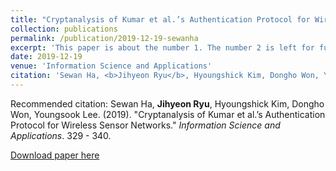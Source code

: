 ```yaml
---
title: "Cryptanalysis of Kumar et al.’s Authentication Protocol for Wireless Sensor Networks"
collection: publications
permalink: /publication/2019-12-19-sewanha
excerpt: 'This paper is about the number 1. The number 2 is left for future work.'
date: 2019-12-19
venue: 'Information Science and Applications'
citation: 'Sewan Ha, <b>Jihyeon Ryu</b>, Hyoungshick Kim, Dongho Won, Youngsook Lee. (2019). "Cryptanalysis of Kumar et al.’s Authentication Protocol for Wireless Sensor Networks." <i>Information Science and Applications</i>. 329 - 340.'
---
```


Recommended citation: Sewan Ha, **Jihyeon Ryu**, Hyoungshick Kim, Dongho Won, Youngsook Lee. (2019). "Cryptanalysis of Kumar et al.’s Authentication Protocol for Wireless Sensor Networks." *Information Science and Applications*. 329 - 340.

[Download paper here](http://janicejihyeon.github.io/files/SewanHa.pdf)

